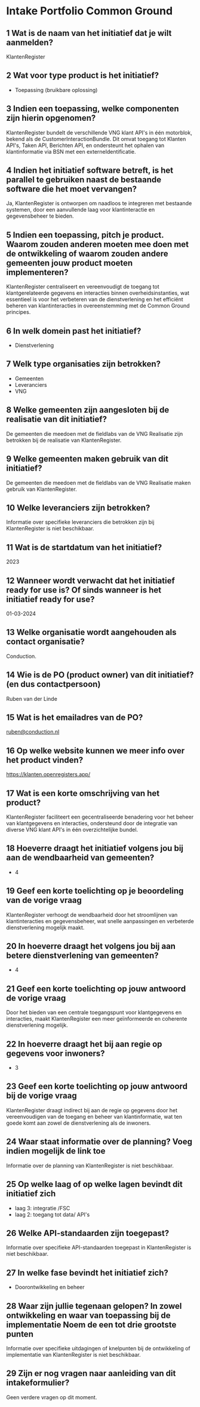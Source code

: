 # Intake Portfolio Common Ground

## 1 Wat is de naam van het initiatief dat je wilt aanmelden?

KlantenRegister

## 2 Wat voor type product is het initiatief?

* Toepassing (bruikbare oplossing)

## 3 Indien een toepassing, welke componenten zijn hierin opgenomen?

KlantenRegister bundelt de verschillende VNG klant API's in één motorblok, bekend als de CustomerInteractionBundle. Dit omvat toegang tot Klanten API's, Taken API, Berichten API, en ondersteunt het ophalen van klantinformatie via BSN met een externeIdentificatie.

## 4 Indien het initiatief software betreft, is het parallel te gebruiken naast de bestaande software die het moet vervangen?

Ja, KlantenRegister is ontworpen om naadloos te integreren met bestaande systemen, door een aanvullende laag voor klantinteractie en gegevensbeheer te bieden.

## 5 Indien een toepassing, pitch je product. Waarom zouden anderen moeten mee doen met de ontwikkeling of waarom zouden andere gemeenten jouw product moeten implementeren?

KlantenRegister centraliseert en vereenvoudigt de toegang tot klantgerelateerde gegevens en interacties binnen overheidsinstanties, wat essentieel is voor het verbeteren van de dienstverlening en het efficiënt beheren van klantinteracties in overeenstemming met de Common Ground principes.

## 6 In welk domein past het initiatief?

* Dienstverlening

## 7 Welk type organisaties zijn betrokken?

* Gemeenten
* Leveranciers
* VNG

## 8 Welke gemeenten zijn aangesloten bij de realisatie van dit initiatief?

De gemeenten die meedoen met de fieldlabs van de VNG Realisatie zijn betrokken bij de realisatie van KlantenRegister.

## 9 Welke gemeenten maken gebruik van dit initiatief?

De gemeenten die meedoen met de fieldlabs van de VNG Realisatie maken gebruik van KlantenRegister.

## 10 Welke leveranciers zijn betrokken?

Informatie over specifieke leveranciers die betrokken zijn bij KlantenRegister is niet beschikbaar.

## 11 Wat is de startdatum van het initiatief?

2023

## 12 Wanneer wordt verwacht dat het initiatief ready for use is? Of sinds wanneer is het initiatief ready for use?

01-03-2024

## 13 Welke organisatie wordt aangehouden als contact organisatie?

Conduction.

## 14 Wie is de PO (product owner) van dit initiatief? (en dus contactpersoon)

Ruben van der Linde

## 15 Wat is het emailadres van de PO?

<ruben@conduction.nl>

## 16 Op welke website kunnen we meer info over het product vinden?

<https://klanten.openregisters.app/>

## 17 Wat is een korte omschrijving van het product?

KlantenRegister faciliteert een gecentraliseerde benadering voor het beheer van klantgegevens en interacties, ondersteund door de integratie van diverse VNG klant API's in één overzichtelijke bundel.

## 18 Hoeverre draagt het initiatief volgens jou bij aan de wendbaarheid van gemeenten?

* 4

## 19 Geef een korte toelichting op je beoordeling van de vorige vraag

KlantenRegister verhoogt de wendbaarheid door het stroomlijnen van klantinteracties en gegevensbeheer, wat snelle aanpassingen en verbeterde dienstverlening mogelijk maakt.

## 20 In hoeverre draagt het volgens jou bij aan betere dienstverlening van gemeenten?

* 4

## 21 Geef een korte toelichting op jouw antwoord de vorige vraag

Door het bieden van een centrale toegangspunt voor klantgegevens en interacties, maakt KlantenRegister een meer geïnformeerde en coherente dienstverlening mogelijk.

## 22 In hoeverre draagt het bij aan regie op gegevens voor inwoners?

* 3

## 23 Geef een korte toelichting op jouw antwoord bij de vorige vraag

KlantenRegister draagt indirect bij aan de regie op gegevens door het vereenvoudigen van de toegang en beheer van klantinformatie, wat ten goede komt aan zowel de dienstverlening als de inwoners.

## 24 Waar staat informatie over de planning? Voeg indien mogelijk de link toe

Informatie over de planning van KlantenRegister is niet beschikbaar.

## 25 Op welke laag of op welke lagen bevindt dit initiatief zich

* laag 3: integratie /FSC
* laag 2: toegang tot data/ API's

## 26 Welke API-standaarden zijn toegepast?

Informatie over specifieke API-standaarden toegepast in KlantenRegister is niet beschikbaar.

## 27 In welke fase bevindt het initiatief zich?

* Doorontwikkeling en beheer

## 28 Waar zijn jullie tegenaan gelopen? In zowel ontwikkeling en waar van toepassing bij de implementatie Noem de een tot drie grootste punten

Informatie over specifieke uitdagingen of knelpunten bij de ontwikkeling of implementatie van KlantenRegister is niet beschikbaar.

## 29 Zijn er nog vragen naar aanleiding van dit intakeformulier?

Geen verdere vragen op dit moment.
